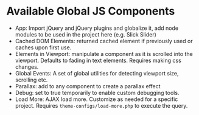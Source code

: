 # Available Global JS Components
- App: Import jQuery and jQuery plugins and globalize it, add node modules to be used in the project here (e.g. Slick Slider)
- Cached DOM Elements: returned cached element if previously used or caches upon first use.
- Elements in Viewport: manipulate a component as it is scrolled into the viewport. Defaults to fading in text elements. Requires making css changes.
- Global Events: A set of global utilities for detecting viewport size, scrolling etc.
- Parallax: add to any component to create a parallax effect
- Debug: set to true temporarily to enable custom debugging tools. 
- Load More: AJAX load more.  Customize as needed for a specific project.  Requires `theme-configs/load-more.php` to execute the query.
